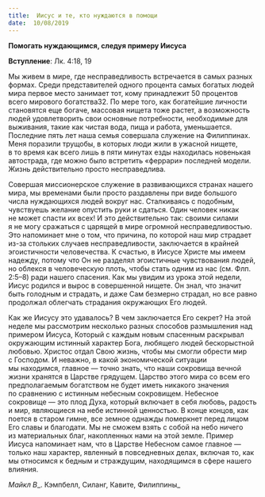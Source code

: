 ```yaml
---
title:  Иисус и те, кто нуждаются в помощи
date:  10/08/2019
---
```


**Помогать нуждающимся, следуя примеру Иисуса**

**Вступление**: Лк. 4:18, 19

Мы живем в мире, где несправедливость встречается в самых разных формах. Среди представителей одного процента самых богатых людей мира первое место занимает тот, кому принадлежит 50 процентов всего мирового богатства32. По мере того, как богатейшие личности становятся еще богаче, массовая нищета тоже растет, а возможность людей удовлетворить свои основные потребности, необходимые для выживания, такие как чистая вода, пища и работа, уменьшается. Последние пять лет наша семья совершала служение на Филиппинах. Меня поразили трущобы, в которых люди жили в ужасной нищете, в то время как всего лишь в пяти минутах езды находилась новенькая автострада, где можно было встретить «феррари» последней модели. Жизнь действительно просто несправедлива.

Совершая миссионерское служение в развивающихся странах нашего мира, мы временами были просто раздавлены при виде большого числа нуждающихся людей вокруг нас. Сталкиваясь с подобным, чувствуешь желание опустить руки и сдаться. Один человек никак не может спасти их всех! И это действительно так: своими силами я не могу сражаться с царящей в мире огромной несправедливостью. Это напоминает мне о том, что причина, по которой наш мир страдает из-за стольких случаев несправедливости, заключается в крайней эгоистичности человечества. К счастью, в Иисусе Христе мы имеем надежду, потому что Он не разделял эгоистичные чувствования людей, но облекся в человеческую плоть, чтобы стать одним из нас (см. Флп. 2:5–8) ради нашего спасения. Как мы увидим из урока этой недели, Иисус родился и вырос в совершенной нищете. Он знал, что значит быть голодным и страдать, и даже Сам безмерно страдал, но все равно продолжал облегчать страдания окружающих Его людей.

Как же Иисусу это удавалось? В чем заключается Его секрет? На этой неделе мы рассмотрим несколько разных способов размышления над примером Иисуса, Который с каждым новым спасенным раскрывал окружающим истинный характер Бога, любящего людей бескорыстной любовью. Христос отдал Свою жизнь, чтобы мы смогли обрести мир с Господом. И неважно, в какой экономической ситуации мы находимся, главное — точно знать, что наши сокровища вечной жизни хранятся в Царстве грядущем. Царство этого мира со всем его предполагаемым богатством не будет иметь никакого значения по сравнению с истинным небесным сокровищем. Небесное сокровище — это плод Духа, который включает в себя любовь, радость и мир, являющиеся на небе истинной ценностью. В конце концов, как поется в старом гимне, все земное однажды померкнет перед лицом Его славы и благодати. Мы не сможем взять с собой на небо ничего из материальных благ, накопленных нами на этой земле. Пример Иисуса напоминает нам, что в Царстве Небесном самое главное — только наш характер, явленный в повседневных делах, включая то, как мы относимся к бедным и страждущим, находящимся в сфере нашего влияния.

_Майкл В__. Кэмпбелл, Силанг, Кавите, Филиппины_